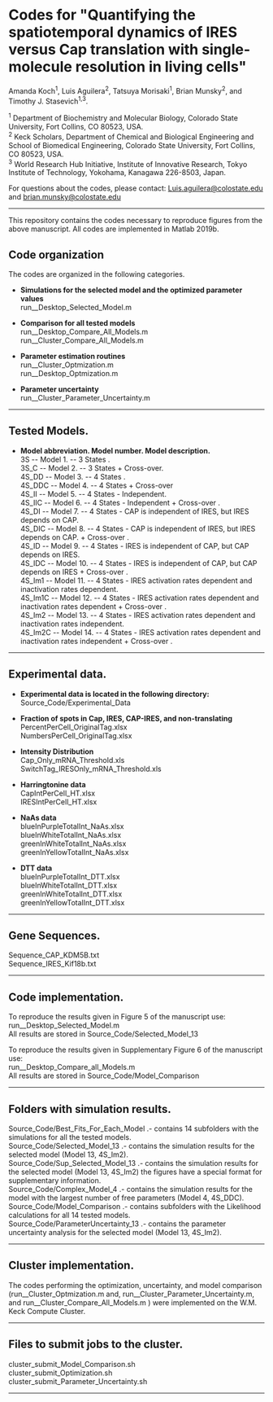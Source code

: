 Codes for "Quantifying the spatiotemporal dynamics of IRES versus Cap translation with single-molecule resolution in living cells"
=======

Amanda Koch<sup>1</sup>, Luis Aguilera<sup>2</sup>, Tatsuya Morisaki<sup>1</sup>, Brian Munsky<sup>2</sup>, and Timothy J. Stasevich<sup>1,3</sup>. <br/>

<sup>1</sup> Department of Biochemistry and Molecular Biology, Colorado State University, Fort Collins, CO 80523, USA. <br/>
<sup>2</sup> Keck Scholars, Department of Chemical and Biological Engineering and School of Biomedical Engineering, Colorado State University, Fort Collins, CO 80523, USA. <br/>
<sup>3</sup> World Research Hub Initiative, Institute of Innovative Research, Tokyo Institute of Technology, Yokohama, Kanagawa 226-8503, Japan. <br/>


For questions about the codes, please contact:  Luis.aguilera@colostate.edu and brian.munsky@colostate.edu <br/>

---
This repository contains the codes necessary to reproduce figures from the above manuscript. All codes are implemented in Matlab 2019b. <br/>

## Code organization <br/>

The codes are organized in the following categories. <br/>

* **Simulations for the selected model and the optimized parameter values** <br/>
 run__Desktop_Selected_Model.m <br/>

* **Comparison for all tested models** <br/>
run__Desktop_Compare_All_Models.m <br/>
run__Cluster_Compare_All_Models.m <br/>

* **Parameter estimation routines** <br/>
 run__Cluster_Optmization.m <br/>
 run__Desktop_Optmization.m <br/>

* **Parameter uncertainty** <br/>
 run__Cluster_Parameter_Uncertainty.m <br/>

---
## Tested Models. <br/>
* **Model abbreviation. Model number. Model description.** <br/>
3S  --  Model 1. -- 3 States .  <br/>
3S_C  --  Model 2. -- 3 States + Cross-over.  <br/>
4S_DD  --  Model 3. -- 4 States .  <br/>
4S_DDC --  Model 4. --  4 States + Cross-over <br/>
4S_II  --  Model 5. --  4 States - Independent. <br/>
4S_IIC  --  Model 6. --  4 States - Independent + Cross-over . <br/>
4S_DI  --  Model 7. -- 4 States - CAP is independent of IRES, but IRES depends on CAP. <br/>
4S_DIC  --  Model 8. -- 4 States - CAP is independent of IRES, but IRES depends on CAP. + Cross-over . <br/>
4S_ID  -- Model 9. -- 4 States - IRES is independent of CAP, but CAP depends on IRES. <br/>
4S_IDC  --  Model 10. -- 4 States - IRES is independent of CAP, but CAP depends on IRES + Cross-over . <br/>
4S_Im1 --   Model 11. -- 4 States - IRES activation rates dependent and inactivation rates dependent.  <br/>
4S_Im1C --   Model 12. -- 4 States - IRES activation rates dependent and inactivation rates dependent + Cross-over . <br/>
4S_Im2 --  Model 13. -- 4 States - IRES activation rates dependent and inactivation rates independent. <br/>
4S_Im2C --   Model 14. -- 4 States - IRES activation rates dependent and inactivation rates independent + Cross-over . <br/>
---

## Experimental data. <br/>

* **Experimental data is located in the following directory:** <br/>
Source_Code/Experimental_Data <br/>

* **Fraction of spots in Cap, IRES, CAP-IRES, and non-translating** <br/>
PercentPerCell_OriginalTag.xlsx <br/>
NumbersPerCell_OriginalTag.xlsx  <br/>

* **Intensity Distribution** <br/>
Cap_Only_mRNA_Threshold.xls <br/>
SwitchTag_IRESOnly_mRNA_Threshold.xls <br/>

* **Harringtonine data** <br/>
CapIntPerCell_HT.xlsx <br/>
IRESIntPerCell_HT.xlsx <br/>

* **NaAs data** <br/>
blueInPurpleTotalInt_NaAs.xlsx <br/>
blueInWhiteTotalInt_NaAs.xlsx <br/>
greenInWhiteTotalInt_NaAs.xlsx <br/>
greenInYellowTotalInt_NaAs.xlsx <br/>

* **DTT data** <br/>
blueInPurpleTotalInt_DTT.xlsx <br/>
blueInWhiteTotalInt_DTT.xlsx <br/>
greenInWhiteTotalInt_DTT.xlsx <br/>
greenInYellowTotalInt_DTT.xlsx <br/>

---

## Gene Sequences. <br/>
Sequence_CAP_KDM5B.txt <br/>
Sequence_IRES_Kif18b.txt <br/>

---  

## Code implementation.<br/>

To reproduce the results given in Figure 5 of the manuscript use: <br/>
run__Desktop_Selected_Model.m <br/>
All results are stored in Source_Code/Selected_Model_13 <br/>

To reproduce the results given in Supplementary Figure 6 of the manuscript use: <br/>
run__Desktop_Compare_all_Models.m <br/>
All results are stored in Source_Code/Model_Comparison <br/>

---  

## Folders with simulation results. <br/>
Source_Code/Best_Fits_For_Each_Model .- contains 14 subfolders with the simulations for all the tested models. <br/>
Source_Code/Selected_Model_13 .- contains the simulation results for the selected model (Model 13, 4S_Im2). <br/>
Source_Code/Sup_Selected_Model_13 .- contains the simulation results for the selected model (Model 13, 4S_Im2) the figures have a special format for supplementary information. <br/>
Source_Code/Complex_Model_4 .- contains the simulation results for the model with the largest number of free parameters (Model 4, 4S_DDC). <br/>
Source_Code/Model_Comparison .- contains subfolders with the Likelihood calculations for all 14 tested models.  <br/>
Source_Code/ParameterUncertainty_13 .- contains the parameter uncertainty analysis for the selected model (Model 13, 4S_Im2). <br/>

---  

## Cluster implementation.<br/>
The codes performing the optimization, uncertainty, and model comparison (run__Cluster_Optmization.m and, run__Cluster_Parameter_Uncertainty.m, and run__Cluster_Compare_All_Models.m ) were implemented on the W.M. Keck Compute Cluster. <br/>

---  

## Files to submit jobs to the cluster.<br/>

cluster_submit_Model_Comparison.sh  <br/>
cluster_submit_Optimization.sh  <br/>
cluster_submit_Parameter_Uncertainty.sh   <br/>

---  
